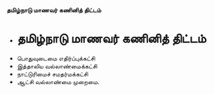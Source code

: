 **தமிழ்நாடு மாணவர் கணினித் திட்டம்**
- # தமிழ்நாடு மாணவர் கணினித் திட்டம்
- பொதுவுடைமை எதிர்ப்புக்கட்சி
- இத்தாலிய வல்லாண்மைக்கட்சி
- நாட்டுரிமைச் சமதர்மக்கட்சி
- ஆட்சி வல்லாண்மை முறைமை.

